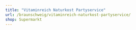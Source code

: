 ```yaml
---
title: "Vitaminreich Naturkost Partyservice"
url: /braunschweig/vitaminreich-naturkost-partyservice/
shop: Supermarkt
---
```

